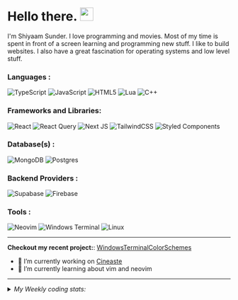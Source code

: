 # Hello there. <img src="https://raw.githubusercontent.com/MartinHeinz/MartinHeinz/master/wave.gif" width="30px" height="30px" />
I'm Shiyaam Sunder. I love programming and movies. Most of my time is spent in front of a screen learning and programming new stuff. I like to build websites. I also have a great fascination for operating systems and low level stuff.


### Languages :

![TypeScript](https://img.shields.io/badge/typescript-%23007ACC.svg?style=for-the-badge&logo=typescript&logoColor=white)
![JavaScript](https://img.shields.io/badge/javascript-%23323330.svg?style=for-the-badge&logo=javascript&logoColor=%23F7DF1E)
![HTML5](https://img.shields.io/badge/html5-%23E34F26.svg?style=for-the-badge&logo=html5&logoColor=white)
![Lua](https://img.shields.io/badge/lua-%232C2D72.svg?style=for-the-badge&logo=lua&logoColor=white)
![C++](https://img.shields.io/badge/c++-%2300599C.svg?style=for-the-badge&logo=c%2B%2B&logoColor=white)

### Frameworks and Libraries: 

![React](https://img.shields.io/badge/react-%2320232a.svg?style=for-the-badge&logo=react&logoColor=%2361DAFB)
![React Query](https://img.shields.io/badge/-React%20Query-FF4154?style=for-the-badge&logo=react%20query&logoColor=white)
![Next JS](https://img.shields.io/badge/Next-white?style=for-the-badge&logo=next.js&logoColor=black)
![TailwindCSS](https://img.shields.io/badge/tailwindcss-%2338B2AC.svg?style=for-the-badge&logo=tailwind-css&logoColor=white)
![Styled Components](https://img.shields.io/badge/styled--components-DB7093?style=for-the-badge&logo=styled-components&logoColor=white)

### Database(s) :
![MongoDB](https://img.shields.io/badge/MongoDB-%234ea94b.svg?style=for-the-badge&logo=mongodb&logoColor=white)
![Postgres](https://img.shields.io/badge/postgres-%23316192.svg?style=for-the-badge&logo=postgresql&logoColor=white)

### Backend Providers : 
![Supabase](https://img.shields.io/badge/Supabase-3ECF8E?style=for-the-badge&logo=supabase&logoColor=white)
![Firebase](https://img.shields.io/badge/firebase-%23039BE5.svg?style=for-the-badge&logo=firebase)

### Tools : 

![Neovim](https://img.shields.io/badge/NeoVim-%2357A143.svg?&style=for-the-badge&logo=neovim&logoColor=white)
![Windows Terminal](https://img.shields.io/badge/Windows%20Terminal-%234D4D4D.svg?style=for-the-badge&logo=windows-terminal&logoColor=white)
![Linux](https://img.shields.io/badge/Linux-FCC624?style=for-the-badge&logo=linux&logoColor=black)

---
**Checkout my recent project:**: [WindowsTerminalColorSchemes](http://github.com/shiyaamsunder/windows-terminal-colorschemes)

- 🔭 I’m currently working on [Cineaste](https://github.com/shiyaamsunder/cineaste)
- 🌱 I’m currently learning about vim and neovim
---


<details>
<summary><em>My Weekly coding stats:</em></summary>


<!--START_SECTION:waka-->

```text
TypeScript   9 mins          █████████████▒░░░░░░░░░░░   53.52 %
Lua          3 mins          █████▒░░░░░░░░░░░░░░░░░░░   21.73 %
Markdown     3 mins          ████▓░░░░░░░░░░░░░░░░░░░░   18.74 %
JavaScript   0 secs          █▒░░░░░░░░░░░░░░░░░░░░░░░   05.60 %
JSON         0 secs          ░░░░░░░░░░░░░░░░░░░░░░░░░   00.40 %
```

<!--END_SECTION:waka-->
</details>


